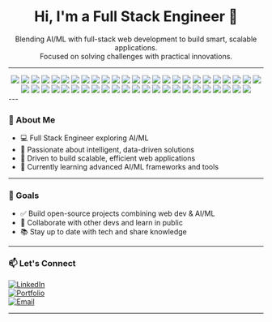 <h1 align="center">Hi, I'm a Full Stack Engineer 👋</h1>

<p align="center">
  Blending AI/ML with full-stack web development to build smart, scalable applications.<br>
  Focused on solving challenges with practical innovations.
</p>

---

<div align="center">

<!-- Languages -->
<img src="https://img.shields.io/badge/-JavaScript-F7DF1E?style=flat&logo=javascript&logoColor=black" />
<img src="https://img.shields.io/badge/-TypeScript-3178C6?style=flat&logo=typescript&logoColor=white" />
<img src="https://img.shields.io/badge/-Python-3776AB?style=flat&logo=python" />
<img src="https://img.shields.io/badge/-PHP-777BB4?style=flat&logo=php" />
<img src="https://img.shields.io/badge/-HTML5-E34F26?style=flat&logo=html5&logoColor=white" />
<img src="https://img.shields.io/badge/-CSS3-1572B6?style=flat&logo=css3" />
<img src="https://img.shields.io/badge/-Bash-4EAA25?style=flat&logo=gnubash&logoColor=white" />

<!-- Frontend -->
<img src="https://img.shields.io/badge/-React-20232A?style=flat&logo=react" />
<img src="https://img.shields.io/badge/-Redux%20Toolkit-764ABC?style=flat&logo=redux" />
<img src="https://img.shields.io/badge/-Vue.js-4FC08D?style=flat&logo=vue.js" />
<img src="https://img.shields.io/badge/-Vite-646CFF?style=flat&logo=vite" />
<img src="https://img.shields.io/badge/-Tailwind_CSS-06B6D4?style=flat&logo=tailwind-css" />
<img src="https://img.shields.io/badge/-Bootstrap-7952B3?style=flat&logo=bootstrap" />
<img src="https://img.shields.io/badge/-SASS-CC6699?style=flat&logo=sass&logoColor=white" />

<!-- Backend -->
<img src="https://img.shields.io/badge/-Node.js-339933?style=flat&logo=node.js" />
<img src="https://img.shields.io/badge/-Express-000000?style=flat&logo=express" />
<img src="https://img.shields.io/badge/-Laravel-FF2D20?style=flat&logo=laravel" />
<img src="https://img.shields.io/badge/-Django-092E20?style=flat&logo=django" />
<img src="https://img.shields.io/badge/-Flask-000000?style=flat&logo=flask" />
<img src="https://img.shields.io/badge/-FastAPI-009688?style=flat&logo=fastapi&logoColor=white" />

<!-- Databases -->
<img src="https://img.shields.io/badge/-MongoDB-47A248?style=flat&logo=mongodb" />
<img src="https://img.shields.io/badge/-MySQL-4479A1?style=flat&logo=mysql" />
<img src="https://img.shields.io/badge/-PostgreSQL-336791?style=flat&logo=postgresql" />
<img src="https://img.shields.io/badge/-SQLite-003B57?style=flat&logo=sqlite" />
<img src="https://img.shields.io/badge/-SQL-CC2927?style=flat&logo=microsoft-sql-server" />

<!-- AI/ML & Data -->
<img src="https://img.shields.io/badge/-NumPy-013243?style=flat&logo=numpy" />
<img src="https://img.shields.io/badge/-Pandas-150458?style=flat&logo=pandas" />
<img src="https://img.shields.io/badge/-scikit--learn-F7931E?style=flat&logo=scikit-learn" />
<img src="https://img.shields.io/badge/-Jupyter-F37626?style=flat&logo=jupyter" />
<img src="https://img.shields.io/badge/-Matplotlib-11557C?style=flat&logo=matplotlib&logoColor=white" />
<img src="https://img.shields.io/badge/-Seaborn-4C61A6?style=flat" />
<img src="https://img.shields.io/badge/-OpenCV-5C3EE8?style=flat&logo=opencv&logoColor=white" />
<img src="https://img.shields.io/badge/-TensorFlow-FF6F00?style=flat&logo=tensorflow&logoColor=white" />
<img src="https://img.shields.io/badge/-PyTorch-EE4C2C?style=flat&logo=pytorch&logoColor=white" />

<!-- Tools & DevOps -->
<img src="https://img.shields.io/badge/-Git-F05032?style=flat&logo=git" />
<img src="https://img.shields.io/badge/-GitHub-181717?style=flat&logo=github" />
<img src="https://img.shields.io/badge/-Docker-2496ED?style=flat&logo=docker" />
<img src="https://img.shields.io/badge/-Postman-FF6C37?style=flat&logo=postman&logoColor=white" />
<img src="https://img.shields.io/badge/-Linux-FCC624?style=flat&logo=linux" />
<img src="https://img.shields.io/badge/-VS%20Code-007ACC?style=flat&logo=visual-studio-code" />
<img src="https://img.shields.io/badge/-Figma-F24E1E?style=flat&logo=figma" />

<!-- Testing -->
<img src="https://img.shields.io/badge/-Jest-C21325?style=flat&logo=jest" />
<img src="https://img.shields.io/badge/-Cypress-17202C?style=flat&logo=cypress" />
<img src="https://img.shields.io/badge/-Mocha-8D6748?style=flat&logo=mocha" />

<!-- Cloud & Hosting -->
<img src="https://img.shields.io/badge/-Vercel-000000?style=flat&logo=vercel" />
<img src="https://img.shields.io/badge/-Netlify-00C7B7?style=flat&logo=netlify" />
<img src="https://img.shields.io/badge/-Firebase-FFCA28?style=flat&logo=firebase&logoColor=black" />
<img src="https://img.shields.io/badge/-Heroku-430098?style=flat&logo=heroku" />

</div>
---

### 🚀 About Me

- 💻 Full Stack Engineer exploring AI/ML  
- 🧠 Passionate about intelligent, data-driven solutions  
- 🎯 Driven to build scalable, efficient web applications  
- 🌱 Currently learning advanced AI/ML frameworks and tools  

---

### 📌 Goals

- ✅ Build open-source projects combining web dev & AI/ML  
- 🤝 Collaborate with other devs and learn in public  
- 📚 Stay up to date with tech and share knowledge  

---

### 📫 Let's Connect

[![LinkedIn](https://img.shields.io/badge/-LinkedIn-0A66C2?style=flat&logo=linkedin&logoColor=white)](#)  
[![Portfolio](https://img.shields.io/badge/-Portfolio-121013?style=flat&logo=vercel&logoColor=white)](#)  
[![Email](https://img.shields.io/badge/-Email-D14836?style=flat&logo=gmail&logoColor=white)](mailto:your-email@example.com)

---
